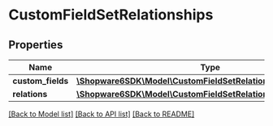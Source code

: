 # CustomFieldSetRelationships

## Properties
Name | Type | Description | Notes
------------ | ------------- | ------------- | -------------
**custom_fields** | [**\Shopware6SDK\Model\CustomFieldSetRelationshipsCustomFields**](CustomFieldSetRelationshipsCustomFields.md) |  | [optional] 
**relations** | [**\Shopware6SDK\Model\CustomFieldSetRelationshipsRelations**](CustomFieldSetRelationshipsRelations.md) |  | [optional] 

[[Back to Model list]](../../README.md#documentation-for-models) [[Back to API list]](../../README.md#documentation-for-api-endpoints) [[Back to README]](../../README.md)

